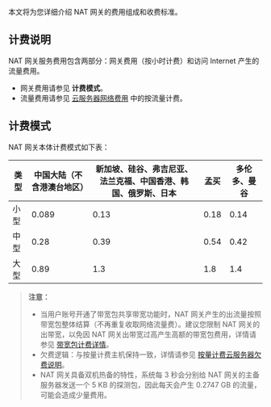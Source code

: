 本文将为您详细介绍 NAT 网关的费用组成和收费标准。
## 计费说明
NAT 网关服务费用包含两部分：网关费用（按小时计费）和访问 Internet 产生的流量费用。
- 网关费用请参见 **计费模式**。
- 流量费用请参见 [云服务器网络费用](https://intl.cloud.tencent.com/document/product/213/10578) 中的按流量计费。

## 计费模式
NAT 网关本体计费模式如下表：

| 类型 | 中国大陆（不含港澳台地区） | 新加坡、硅谷、弗吉尼亚、法兰克福、中国香港、韩国、俄罗斯、日本 | 孟买 | 多伦多、曼谷 | 
|-------------    | ---------------------------------------| -------------------------------------------------------- |-------------------| ----------- | 
| 小型             | 0.089                              | 0.13                                              | 0.18          | 0.14         | 
| 中型             | 0.28                            | 0.39                                              | 0.54                                                 |0.42        |
| 大型            | 0.89                        | 1.3                                               | 1.8                                               | 1.4         | 


 >**注意：**
 >- 当用户账号开通了带宽包共享带宽功能时，NAT 网关产生的出流量按照带宽包整体结算（不再重复收取网络流量费）。建议您限制 NAT 网关的出带宽，以免因 NAT 网关出带宽过高产生高额的带宽包费用，详情请参见 [带宽包计费详情](https://intl.cloud.tencent.com/document/product/213/10578)。
 >- 欠费逻辑：与按量计费主机保持一致，详情请参见 [按量计费云服务器欠费说明](https://intl.cloud.tencent.com/document/product/213/2181)。
 >- NAT 网关具备双机热备的特性，系统每 3 秒会分别给 NAT 网关的主备服务器发送一个 5 KB 的探测包，因此每天会产生 0.2747 GB 的流量，可能会造成少量费用。
